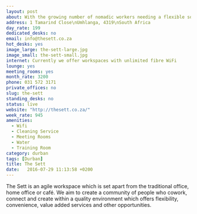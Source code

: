 ```yaml
---
layout: post
about: With the growing number of nomadic workers needing a flexible solution to work and meet we found an ideal location and created The Sett!
address: 1 Tamarind Close\nUmhlanga, 4319\nSouth Africa
day_rate: 199
dedicated_desks: no
email: info@thesett.co.za
hot_desks: yes
image_large: the-sett-large.jpg
image_small: the-sett-small.jpg
internet: Currently we offer workspaces with unlimited fibre WiFi
lounge: yes
meeting_rooms: yes
month_rate: 3200
phone: 031 572 3171
private_offices: no
slug: the-sett
standing_desks: no
status: live
website: "http://thesett.co.za/"
week_rate: 945
amenities:
  - Wifi
  - Cleaning Service
  - Meeting Rooms
  - Water
  - Training Room
category: durban
tags: [Durban]
title: The Sett
date:   2016-07-29 11:13:58 +0200
---
```

<p>The Sett is an agile workspace which is set apart from the traditional office, home office or café. We aim to create a community of people who cowork, connect and create within a quality environment which offers flexibility, convenience, value added services and other opportunities.</p>

